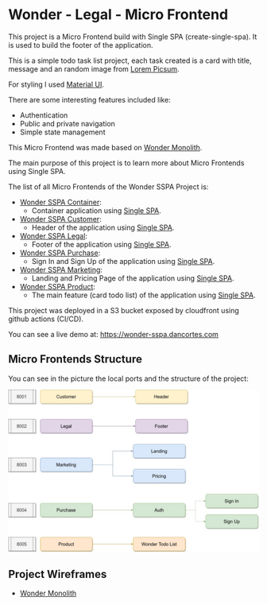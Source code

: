 # Wonder - Legal - Micro Frontend

This project is a Micro Frontend build with Single SPA (create-single-spa). It is used to build the footer of the application.

This is a simple todo task list project, each task created is a card with title, message and an random image from [Lorem Picsum](https://picsum.photos).

For styling I used [Material UI](https://material-ui.com).

There are some interesting features included like:

+ Authentication
+ Public and private navigation
+ Simple state management

This Micro Frontend was made based on [Wonder Monolith](https://github.com/dancortes-git/wonder-monolith).

The main purpose of this project is to learn more about Micro Frontends using Single SPA.

The list of all Micro Frontends of the Wonder SSPA Project is:
+ [Wonder SSPA Container](https://github.com/dancortes-git/wonder-sspa-container):
  + Container application using [Single SPA](https://single-spa.js.org/).
+ [Wonder SSPA Customer](https://github.com/dancortes-git/wonder-sspa-customer):
  + Header of the application using [Single SPA](https://single-spa.js.org/).
+ [Wonder SSPA Legal](https://github.com/dancortes-git/wonder-sspa-legal):
  + Footer of the application using [Single SPA](https://single-spa.js.org/).
+ [Wonder SSPA Purchase](https://github.com/dancortes-git/wonder-sspa-purchase):
  + Sign In and Sign Up of the application using [Single SPA](https://single-spa.js.org/).
+ [Wonder SSPA Marketing](https://github.com/dancortes-git/wonder-sspa-marketing):
  + Landing and Pricing Page of the application using [Single SPA](https://single-spa.js.org/).
+ [Wonder SSPA Product](https://github.com/dancortes-git/wonder-sspa-product):
  + The main feature (card todo list) of the application using [Single SPA](https://single-spa.js.org/).


This project was deployed in a S3 bucket exposed by cloudfront using github actions (CI/CD).

You can see a live demo at: https://wonder-sspa.dancortes.com

## Micro Frontends Structure

You can see in the picture the local ports and the structure of the project:

![Wonder Structure](https://raw.githubusercontent.com/dancortes-git/wonder-mfp-container/master/images/wonder-structure.jpg)

## Project Wireframes

+ [Wonder Monolith](https://github.com/dancortes-git/wonder-monolith)
